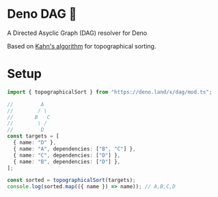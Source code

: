 # Deno DAG 🦕

A Directed Asyclic Graph (DAG) resolver for Deno

Based on
[Kahn's algorithm](https://en.wikipedia.org/wiki/Topological_sorting#Kahn's_algorithm)
for topographical sorting.

# Setup

```ts
import { topographicalSort } from "https://deno.land/x/dag/mod.ts";

//         A
//        / \
//       B   C
//        \ /
//         D
const targets = [
  { name: "D" },
  { name: "A", dependencies: ["B", "C"] },
  { name: "C", dependencies: ["D"] },
  { name: "B", dependencies: ["D"] },
];

const sorted = topographicalSort(targets);
console.log(sorted.map(({ name }) => name)); // A,B,C,D
```
